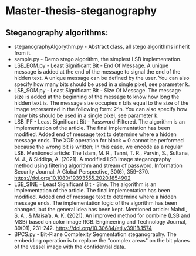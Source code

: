# Master-thesis-steganography

## Steganography algorithms:
- steganographyAlgorythm.py - Abstract class, all stego algorithms inherit from it.
- sample.py - Demo stego algorithm, the simplest LSB implementation.
- LSB_EOM.py - Least Significant Bit - End Of Message. A unique message is added at the end of the message to signal the end of the hidden text. A unique message can be defined by the user. You can also specify how many bits should be used in a single pixel, see parameter k.
- LSB_SOM.py - Least Significant Bit - Size Of Message. The message size is added at the beginning of the message to know how long the hidden text is. The message size occupies n bits equal to the size of the image represented in the following form: 2^n. You can also specify how many bits should be used in a single pixel, see parameter k.
- LSB_PF - Least Significant Bit - Password-Filtered. The algorithm is an implementation of the article. The final implementation has been modified. Added end of message text to determine where a hidden message ends. The XOR operation for block = 0 cannot be performed because the wrong bit is written; In this case, we encode as a regular LSB. Mentioned article: The Islam, M. R., Tanni, T. R., Parvin, S., Sultana, M. J., & Siddiqa, A. (2021). A modified LSB image steganography method using filtering algorithm and stream of password. Information Security Journal: A Global Perspective, 30(6), 359–370. https://doi.org/10.1080/19393555.2020.1854902
- LSB_SINE - Least Significant Bit - Sine. The algorithm is an implementation of the article. The final implementation has been modified. Added end of message text to determine where a hidden message ends. The implementation logic of the algorithm has been changed, but the general idea has been kept. Mentioned article: Mahdi, S. A., & Maisa’a, A. K. (2021). An improved method for combine (LSB and MSB) based on color image RGB. Engineering and Technology Journal, 39(01), 231-242. https://doi.org/10.30684/etj.v39i1B.1574
- BPCS.py - Bit-Plane Complexity Segmentation steganography. The embedding operation is to replace the "complex areas" on the bit planes of the vessel image with the confidential data.